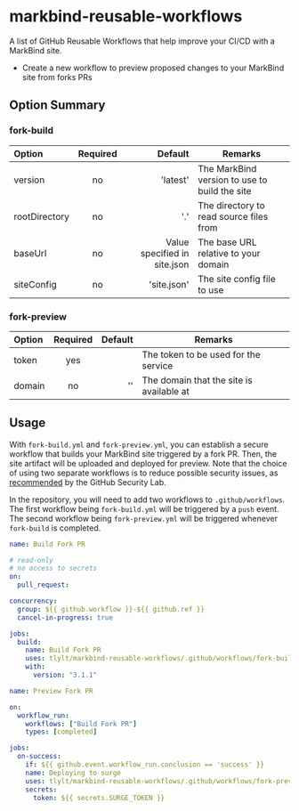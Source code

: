 # markbind-reusable-workflows
A list of GitHub Reusable Workflows that help improve your CI/CD with a MarkBind site.
- Create a new workflow to preview proposed changes to your MarkBind site from forks PRs
## Option Summary

### fork-build

Option        | Required |                      Default | Remarks
:-------------|:--------:|-----------------------------:|----------------------------------------------
version       |    no    |                     'latest' | The MarkBind version to use to build the site
rootDirectory |    no    |                          '.' | The directory to read source files from
baseUrl       |    no    | Value specified in site.json | The base URL relative to your domain
siteConfig    |    no    |                  'site.json' | The site config file to use

### fork-preview

Option | Required | Default | Remarks
:------|:--------:|--------:|-----------------------------------------
token  |   yes    |         | The token to be used for the service
domain |    no    |      '' | The domain that the site is available at

## Usage
With `fork-build.yml` and `fork-preview.yml`, you can establish a secure workflow that builds your MarkBind site triggered by a fork PR.
Then, the site artifact will be uploaded and deployed for preview. Note that the choice of using two separate workflows is to reduce possible security issues, as [recommended](https://securitylab.github.com/research/github-actions-preventing-pwn-requests/) by the GitHub Security Lab.

In the repository, you will need to add two workflows to `.github/workflows`.
The first workflow being `fork-build.yml` will be triggered by a `push` event.
The second workflow being `fork-preview.yml` will be triggered whenever `fork-build` is completed.

```yaml
name: Build Fork PR

# read-only
# no access to secrets
on:
  pull_request:

concurrency: 
  group: ${{ github.workflow }}-${{ github.ref }}
  cancel-in-progress: true

jobs:
  build:
    name: Build Fork PR
    uses: tlylt/markbind-reusable-workflows/.github/workflows/fork-build.yml@main
    with:
      version: "3.1.1"
```

```yaml
name: Preview Fork PR

on:
  workflow_run:
    workflows: ["Build Fork PR"]
    types: [completed]

jobs:
  on-success:
    if: ${{ github.event.workflow_run.conclusion == 'success' }}
    name: Deploying to surge
    uses: tlylt/markbind-reusable-workflows/.github/workflows/fork-preview.yml@main
    secrets:
      token: ${{ secrets.SURGE_TOKEN }}
```
